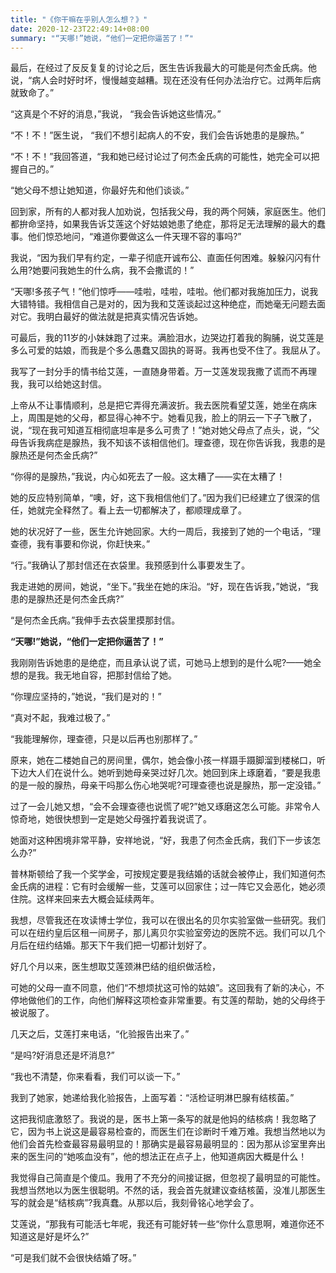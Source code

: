 ```yaml
---
title: "《你干嘛在乎别人怎么想？》"
date: 2020-12-23T22:49:14+08:00
summary: "“天哪!”她说，“他们一定把你逼苦了！”"
---
```


最后，在经过了反反复复的讨论之后，医生告诉我最大的可能是何杰金氏病。他说，“病人会时好时坏，慢慢越变越糟。现在还没有任何办法治疗它。过两年后病就致命了。”

“这真是个不好的消息，”我说， “我会告诉她这些情况。”

“不！不！”医生说， “我们不想引起病人的不安，我们会告诉她患的是腺热。”

“不！不！”我回答道，“我和她已经讨论过了何杰金氏病的可能性，她完全可以把握自己的。”

“她父母不想让她知道，你最好先和他们谈谈。”

回到家，所有的人都对我人加劝说，包括我父母，我的两个阿姨，家庭医生。他们都拚命坚持，如果我告诉艾莲这个好姑娘她患了绝症，那将足无法理解的最大的蠢事。他们惊恐地问，“难道你要做这么一件天理不容的事吗?”

我说，“因为我们早有约定，一辈子彻底开诚布公、直面任何困难。躲躲闪闪有什么用?她要问我她生的什么病，我不会撒谎的！”

“天哪!多孩子气！”他们惊呼——哇啦，哇啦，哇啦。他们都对我施加压力，说我大错特错。我相信自己是对的，因为我和艾莲谈起过这种绝症，而她毫无问题去面对它。我明白最好的做法就是把真实情况告诉她。

可最后，我的11岁的小妹妹跑了过来。满脸泪水，边哭边打着我的胸脯，说艾莲是多么可爱的姑娘，而我是个多么愚蠢又固执的哥哥。我再也受不住了。我屈从了。

我写了一封分手的情书给艾莲，一直随身带着。万一艾莲发现我撒了谎而不再理我，我可以给她这封信。

上帝从不让事情顺利，总是把它弄得充满波折。我去医院看望艾莲，她坐在病床上，周围是她的父母，都显得心神不宁。她看见我，脸上的阴云一下子飞散了，说，“现在我可知道互相彻底坦率是多么可贵了！”她对她父母点了点头，说，“父母告诉我病症是腺热，我不知该不该相信他们。理查德，现在你告诉我，我患的是腺热还是何杰金氏病?”

“你得的是腺热，”我说，内心如死去了一般。这太糟了——实在太糟了！

她的反应特别简单，“噢，好，这下我相信他们了。”因为我们已经建立了很深的信任，她就完全释然了。看上去一切都解决了，都顺理成章了。

她的状况好了一些，医生允许她回家。大约一周后，我接到了她的一个电话，“理查德，我有事要和你说，你赶快来。”

“行。”我确认了那封信还在衣袋里。我预感到什么事要发生了。

我走进她的房间，她说，“坐下。”我坐在她的床沿。“好，现在告诉我，”她说，“我患的是腺热还是何杰金氏病?”

“是何杰金氏病。”我伸手去衣袋里摸那封信。

**“天哪!”她说，“他们一定把你逼苦了！”**

我刚刚告诉她患的是绝症，而且承认说了谎，可她马上想到的是什么呢?——她全想的是我。我无地自容，把那封信给了她。

“你理应坚持的，”她说，“我们是对的！”

“真对不起，我难过极了。”

“我能理解你，理查德，只是以后再也别那样了。”

原来，她在二楼她自己的房间里，偶尔，她会像小孩一样蹑手蹑脚溜到楼梯口，听下边大人们在说什么。她听到她母亲哭过好几次。她回到床上琢磨着，“要是我患的是一般的腺热，母亲干吗那么伤心地哭呢?可理查德也说是腺热，那一定没错。”

过了一会儿她又想，“会不会理查德也说慌了呢?”她又琢磨这怎么可能。非常令人惊奇地，她很快想到一定是她父母强拧着我说谎了。

她面对这种困境非常平静，安祥地说，“好，我患了何杰金氏病，我们下一步该怎么办?”

普林斯顿给了我一个奖学金，可按规定要是我结婚的话就会被停止，我们知道何杰金氏病的进程：它有时会缓解一些，艾莲可以回家住；过一阵它又会恶化，她必须住院。这样来回来去大概会延续两年。

我想，尽管我还在攻读博士学位，我可以在很出名的贝尔实验室做一些研究。我们可以在纽约皇后区租一间房子，那儿离贝尔实验室旁边的医院不远。我们可以几个月后在纽约结婚。那天下午我们把一切都计划好了。

好几个月以来，医生想取艾莲颈淋巴结的组织做活检，

可她的父母一直不同意，他们“不想烦扰这可怜的姑娘”。这回我有了新的决心，不停地做他们的工作，向他们解释这项检查非常重要。有艾莲的帮助，她的父母终于被说服了。

几天之后，艾莲打来电话，“化验报告出来了。”

“是吗?好消息还是坏消息?”

“我也不清楚，你来看看，我们可以谈一下。”

我到了她家，她递给我化验报告，上面写着：“活检证明淋巴腺有结核菌。”

这把我彻底激怒了。我说的是，医书上第一条写的就是他妈的结核病！我忽略了它，因为书上说这是最容易检查的，而医生们在诊断时千难万难。我想当然地以为他们会首先检查最容易最明显的！那确实是最容易最明显的：因为那从诊室里奔出来的医生问的“她咳血没有”，他的想法正在点子上，他知道病因大概是什么！

我觉得自己简直是个傻瓜。我用了不充分的间接证据，但忽视了最明显的可能性。我想当然地以为医生很聪明。不然的话，我会首先就建议查结核菌，没准儿那医生写的就会是“结核病”?我真蠢。从那以后，我刻骨铭心地学会了。

艾莲说，“那我有可能活七年呢，我还有可能好转一些“你什么意思啊，难道你还不知道这是好是坏么?”

“可是我们就不会很快结婚了呀。”
